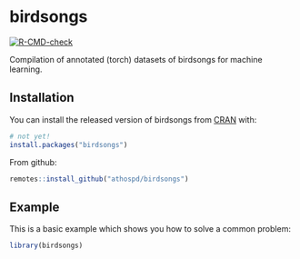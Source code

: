 
<!-- README.md is generated from README.Rmd. Please edit that file -->

# birdsongs

<!-- badges: start -->

[![R-CMD-check](https://github.com/Athospd/birdsongs/workflows/R-CMD-check/badge.svg)](https://github.com/Athospd/birdsongs/actions)
<!-- badges: end -->

Compilation of annotated (torch) datasets of birdsongs for machine
learning.

## Installation

You can install the released version of birdsongs from
[CRAN](https://CRAN.R-project.org) with:

``` r
# not yet!
install.packages("birdsongs")
```

From github:

``` r
remotes::install_github("athospd/birdsongs")
```

## Example

This is a basic example which shows you how to solve a common problem:

``` r
library(birdsongs)
```
